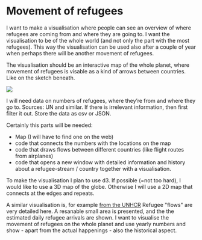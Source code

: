 # Movement of refugees

I want to make a visualisation where people can see an overview of where refugees are coming from and where they are going to. I want the visualisation to be of the whole world (and not only the part with the most refugees). This way the visualisation can be used also after a couple of year when perhaps there will be another movement of refugees.

The visualisation should be an interactive map of the whole planet, where movement of refugees is visable as a kind of arrows between countries. Like on the sketch beneath.

![](doc/first_skecth.png)

I will need data on numbers of refugees, where they’re from and where they go to. Sources: UN and similar. If there is irrelevant information, then first filter it out. Store the data as csv or JSON.

Certainly this parts will be needed:

  * Map (I will have to find one on the web)
  * code that connects the numbers with the locations on the map
  * code that draws flows between different countries (like flight routes from airplanes)
  * code that opens a new window with detailed information and history about a refugee-stream / country together with a visualisation.

To make the visualisation I plan to use d3. If possible (=not too hard), I would like to use a 3D map of the globe. Otherwise I will use a 2D map that connects at the edges and repeats.

A similar visualisation is, for example [from the UNHCR](http://data.unhcr.org/mediterranean/country.php?id=502) Refugee "flows" are very detailed here. A resanable small area is presented, and the the estimated daily refugee arrivals are shown. I want to visualise the movement of refugees on the whole planet and use yearly numbers and show - apart from the actual happenings - also the historical aspect.